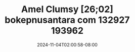 --- 
title: "Amel Clumsy [26;02] bokepnusantara com 132927 193962"
description: "nonton  video bokep Amel Clumsy [26;02] bokepnusantara com 132927 193962  tele   terbaru"
date: 2024-11-04T02:00:58-08:00
file_code: "37o4arxptden"
draft: false
cover: "4o6to4ck9apylm6f.jpg"
tags: ["Amel", "Clumsy", "bokepnusantara", "com", "bokep-indo", "bokep-viral", "bokep-ig"]
length: 1562
fld_id: "1482658"
foldername: "Amel clumsy"
categories: ["Amel clumsy"]
views: 0
---